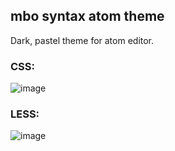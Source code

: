 ## mbo syntax atom theme

Dark, pastel theme for atom editor.

### CSS:
![image](https://cloud.githubusercontent.com/assets/497926/4280112/2a7f1432-3d29-11e4-8685-114c5914125c.png)

### LESS:
![image](https://cloud.githubusercontent.com/assets/497926/4280122/536583ea-3d29-11e4-9459-fdedf2a3a5c5.png)
